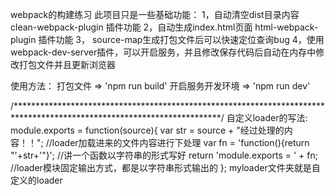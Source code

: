 webpack的构建练习
此项目只是一些基础功能：
1，自动清空dist目录内容 clean-webpack-plugin 插件功能
2，自动生成index.html页面 html-webpack-plugin 插件功能
3， source-map生成打包文件后可以快速定位查询bug
4，使用webpack-dev-server插件，可以开启服务，并且修改保存代码后自动在内存中修改打包文件并且更新浏览器

使用方法：
打包文件 => 'npm run build'
开启服务开发环境 => 'npm run dev'



/***********************************************************************************************************************/
自定义loader的写法:
module.exports = function(source){
    var str = source + "经过处理的内容！！";                      //loader加载进来的文件内容进行下处理
    var fn = 'function(){return "'+str+'"}';                      //讲一个函数以字符串的形式写好
    return 'module.exports = ' + fn;                              //loader模块固定输出方式，都是以字符串形式输出的
};
myloader文件夹就是自定义的loader